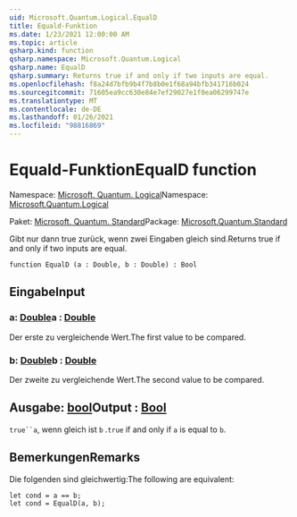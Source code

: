 ```yaml
---
uid: Microsoft.Quantum.Logical.EqualD
title: Equald-Funktion
ms.date: 1/23/2021 12:00:00 AM
ms.topic: article
qsharp.kind: function
qsharp.namespace: Microsoft.Quantum.Logical
qsharp.name: EqualD
qsharp.summary: Returns true if and only if two inputs are equal.
ms.openlocfilehash: f8a24d7bfb9b4f7b8b0e1f68a94bfb341716b024
ms.sourcegitcommit: 71605ea9cc630e84e7ef29027e1f0ea06299747e
ms.translationtype: MT
ms.contentlocale: de-DE
ms.lasthandoff: 01/26/2021
ms.locfileid: "98816869"
---
```

# <a name="equald-function"></a><span data-ttu-id="56252-102">Equald-Funktion</span><span class="sxs-lookup"><span data-stu-id="56252-102">EqualD function</span></span>

<span data-ttu-id="56252-103">Namespace: [Microsoft. Quantum. Logical](xref:Microsoft.Quantum.Logical)</span><span class="sxs-lookup"><span data-stu-id="56252-103">Namespace: [Microsoft.Quantum.Logical](xref:Microsoft.Quantum.Logical)</span></span>

<span data-ttu-id="56252-104">Paket: [Microsoft. Quantum. Standard](https://nuget.org/packages/Microsoft.Quantum.Standard)</span><span class="sxs-lookup"><span data-stu-id="56252-104">Package: [Microsoft.Quantum.Standard](https://nuget.org/packages/Microsoft.Quantum.Standard)</span></span>


<span data-ttu-id="56252-105">Gibt nur dann true zurück, wenn zwei Eingaben gleich sind.</span><span class="sxs-lookup"><span data-stu-id="56252-105">Returns true if and only if two inputs are equal.</span></span>

```qsharp
function EqualD (a : Double, b : Double) : Bool
```


## <a name="input"></a><span data-ttu-id="56252-106">Eingabe</span><span class="sxs-lookup"><span data-stu-id="56252-106">Input</span></span>

### <a name="a--double"></a><span data-ttu-id="56252-107">a: [Double](xref:microsoft.quantum.lang-ref.double)</span><span class="sxs-lookup"><span data-stu-id="56252-107">a : [Double](xref:microsoft.quantum.lang-ref.double)</span></span>

<span data-ttu-id="56252-108">Der erste zu vergleichende Wert.</span><span class="sxs-lookup"><span data-stu-id="56252-108">The first value to be compared.</span></span>


### <a name="b--double"></a><span data-ttu-id="56252-109">b: [Double](xref:microsoft.quantum.lang-ref.double)</span><span class="sxs-lookup"><span data-stu-id="56252-109">b : [Double](xref:microsoft.quantum.lang-ref.double)</span></span>

<span data-ttu-id="56252-110">Der zweite zu vergleichende Wert.</span><span class="sxs-lookup"><span data-stu-id="56252-110">The second value to be compared.</span></span>



## <a name="output--bool"></a><span data-ttu-id="56252-111">Ausgabe: [bool](xref:microsoft.quantum.lang-ref.bool)</span><span class="sxs-lookup"><span data-stu-id="56252-111">Output : [Bool](xref:microsoft.quantum.lang-ref.bool)</span></span>

<span data-ttu-id="56252-112">`true``a`, wenn gleich ist `b` .</span><span class="sxs-lookup"><span data-stu-id="56252-112">`true` if and only if `a` is equal to `b`.</span></span>

## <a name="remarks"></a><span data-ttu-id="56252-113">Bemerkungen</span><span class="sxs-lookup"><span data-stu-id="56252-113">Remarks</span></span>

<span data-ttu-id="56252-114">Die folgenden sind gleichwertig:</span><span class="sxs-lookup"><span data-stu-id="56252-114">The following are equivalent:</span></span>

```qsharp
let cond = a == b;
let cond = EqualD(a, b);
```